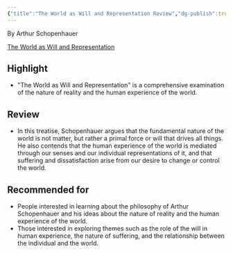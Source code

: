 ```yaml
---
{"title":"The World as Will and Representation Review","dg-publish":true,"tags":["book","review","philosophy","Schopenhauer"],"permalink":"/figures/philosophers/modern/the-world-as-will-and-representation/","dgPassFrontmatter":true}
---
```


By Arthur Schopenhauer

[The World as Will and Representation](https://www.amazon.com/World-Will-Representation-Volumes-1/dp/0486457008)

## Highlight

-   "The World as Will and Representation" is a comprehensive examination of the nature of reality and the human experience of the world.

## Review

-   In this treatise, Schopenhauer argues that the fundamental nature of the world is not matter, but rather a primal force or will that drives all things. He also contends that the human experience of the world is mediated through our senses and our individual representations of it, and that suffering and dissatisfaction arise from our desire to change or control the world.

## Recommended for

-   People interested in learning about the philosophy of Arthur Schopenhauer and his ideas about the nature of reality and the human experience of the world.
-   Those interested in exploring themes such as the role of the will in human experience, the nature of suffering, and the relationship between the individual and the world.